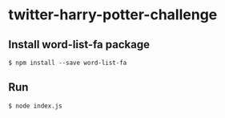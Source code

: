 # twitter-harry-potter-challenge


## Install word-list-fa package

```
$ npm install --save word-list-fa
```

## Run

```
$ node index.js
```
